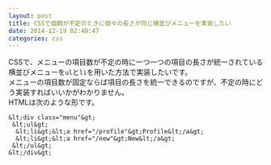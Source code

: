 ```yaml
---
layout: post
title: CSSで個数が不定のときに個々の長さが同じ横並びメニューを実装したい
date: 2014-12-19 02:40:47
categories: css
---
```

<p>CSSで、メニューの項目数が不定の時に一つ一つの項目の長さが統一されている横並びメニューを<code>ul</code>と<code>li</code>を用いた方法で実装したいです。<br>
メニューの項目数が固定ならば項目の長さを統一できるのですが、不定の時にどう実装すればいいかがわかりません。<br>
HTMLは次のような形です。</p>

```
&lt;div class="menu"&gt;
 &lt;ul&gt;
  &lt;li&gt;&lt;a href="/profile"&gt;Profile&lt;/a&gt;
  &lt;li&gt;&lt;a href="/new"&gt;New&lt;/a&gt;
 &lt;/ul&gt;
&lt;/div&gt;
```
